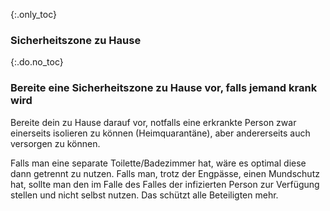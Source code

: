 {:.only_toc}
### Sicherheitszone zu Hause

{:.do.no_toc}
### Bereite eine Sicherheitszone zu Hause vor, falls jemand krank wird

Bereite dein zu Hause darauf vor, notfalls eine erkrankte Person zwar einerseits
isolieren zu können (Heimquarantäne), aber andererseits auch versorgen zu können.

Falls man eine separate Toilette/Badezimmer hat, wäre es optimal diese dann getrennt zu nutzen. Falls man, trotz der Engpässe, einen Mundschutz hat, sollte man den im Falle des Falles der infizierten Person zur Verfügung stellen und nicht selbst nutzen. Das schützt alle Beteiligten mehr.
